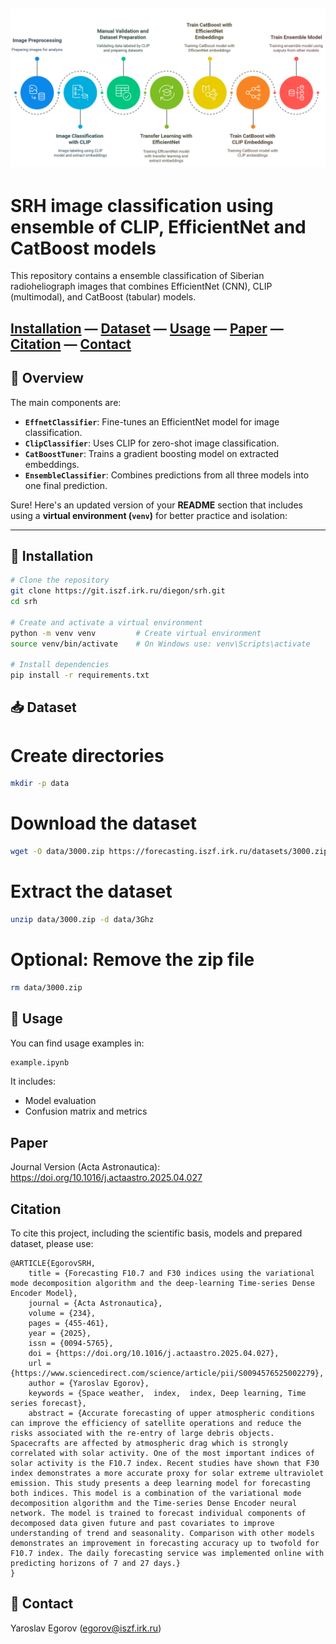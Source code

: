 ![](fig/workflow.png)
---
# SRH image classification using ensemble of CLIP, EfficientNet and CatBoost models

This repository contains a ensemble classification of Siberian radioheliograph images that combines EfficientNet (CNN), CLIP (multimodal), and CatBoost (tabular) models.

## [Installation](#-installation) — [Dataset](#-dataset) — [Usage](#-usage) — [Paper](#paper) — [Citation](#citation) — [Contact](#-contact)

## 🧠 Overview

The main components are:

- **`EffnetClassifier`**: Fine-tunes an EfficientNet model for image classification.
- **`ClipClassifier`**: Uses CLIP for zero-shot image classification.
- **`CatBoostTuner`**: Trains a gradient boosting model on extracted embeddings.
- **`EnsembleClassifier`**: Combines predictions from all three models into one final prediction.


Sure! Here's an updated version of your **README** section that includes using a **virtual environment (`venv`)** for better practice and isolation:

---

## 🔧 Installation

```bash
# Clone the repository
git clone https://git.iszf.irk.ru/diegon/srh.git
cd srh

# Create and activate a virtual environment
python -m venv venv         # Create virtual environment
source venv/bin/activate    # On Windows use: venv\Scripts\activate

# Install dependencies
pip install -r requirements.txt
```


## 📥 Dataset

# Create directories
```bash
mkdir -p data
```

# Download the dataset
```bash
wget -O data/3000.zip https://forecasting.iszf.irk.ru/datasets/3000.zip
```

# Extract the dataset
```bash
unzip data/3000.zip -d data/3Ghz
```

# Optional: Remove the zip file
```bash
rm data/3000.zip
```

## 📄 Usage

You can find usage examples in:

```bash
example.ipynb
```

It includes:
- Model evaluation
- Confusion matrix and metrics

## Paper

Journal Version (Acta Astronautica): https://doi.org/10.1016/j.actaastro.2025.04.027

<!-- Open access (arXiv): https://arxiv.org/abs/id -->


## Citation

To cite this project, including the scientific basis, models and prepared dataset, please use:

```
@ARTICLE{EgorovSRH,
    title = {Forecasting F10.7 and F30 indices using the variational mode decomposition algorithm and the deep-learning Time-series Dense Encoder Model},
    journal = {Acta Astronautica},
    volume = {234},
    pages = {455-461},
    year = {2025},
    issn = {0094-5765},
    doi = {https://doi.org/10.1016/j.actaastro.2025.04.027},
    url = {https://www.sciencedirect.com/science/article/pii/S0094576525002279},
    author = {Yaroslav Egorov},
    keywords = {Space weather,  index,  index, Deep learning, Time series forecast},
    abstract = {Accurate forecasting of upper atmospheric conditions can improve the efficiency of satellite operations and reduce the risks associated with the re-entry of large debris objects. Spacecrafts are affected by atmospheric drag which is strongly correlated with solar activity. One of the most important indices of solar activity is the F10.7 index. Recent studies have shown that F30 index demonstrates a more accurate proxy for solar extreme ultraviolet emission. This study presents a deep learning model for forecasting both indices. This model is a combination of the variational mode decomposition algorithm and the Time-series Dense Encoder neural network. The model is trained to forecast individual components of decomposed data given future and past covariates to improve understanding of trend and seasonality. Comparison with other models demonstrates an improvement in forecasting accuracy up to twofold for F10.7 index. The daily forecasting service was implemented online with predicting horizons of 7 and 27 days.}
}

```

## 🤝 Contact

Yaroslav Egorov (egorov@iszf.irk.ru)
